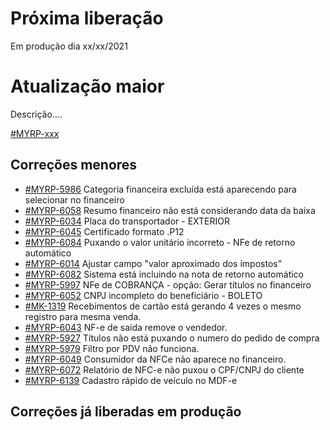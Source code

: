 # Próxima liberação
Em produção dia xx/xx/2021

# Atualização maior
Descrição....

[#MYRP-xxx](https://devmyrp.atlassian.net/browse/MYRP-xxxx)

## Correções menores
* [#MYRP-5986](https://devmyrp.atlassian.net/browse/MYRP-5986) Categoria financeira excluída está aparecendo para selecionar no financeiro
* [#MYRP-6058](https://devmyrp.atlassian.net/browse/MYRP-6058) Resumo financeiro não está considerando data da baixa
* [#MYRP-6034](https://devmyrp.atlassian.net/browse/MYRP-6034) Placa do transportador - EXTERIOR
* [#MYRP-6045](https://devmyrp.atlassian.net/browse/MYRP-6045) Certificado formato .P12
* [#MYRP-6084](https://devmyrp.atlassian.net/browse/MYRP-6084) Puxando o valor unitário incorreto - NFe de retorno automático
* [#MYRP-6014](https://devmyrp.atlassian.net/browse/MYRP-6014) Ajustar campo "valor aproximado dos impostos"
* [#MYRP-6082](https://devmyrp.atlassian.net/browse/MYRP-6082) Sistema está incluindo <pMVAST> na nota de retorno automático
* [#MYRP-5997](https://devmyrp.atlassian.net/browse/MYRP-5997) NFe de COBRANÇA - opção: Gerar títulos no financeiro
* [#MYRP-6052](https://devmyrp.atlassian.net/browse/MYRP-6052) CNPJ incompleto do beneficiário - BOLETO
* [#MK-1319](https://devmyrp.atlassian.net/browse/MK-1319) Recebimentos de cartão está gerando 4 vezes o mesmo registro para mesma venda.
* [#MYRP-6043](https://devmyrp.atlassian.net/browse/MYRP-6043) NF-e de saída remove o vendedor.
* [#MYRP-5927](https://devmyrp.atlassian.net/browse/MYRP-5927) Títulos não está puxando o numero do pedido de compra
* [#MYRP-5979](https://devmyrp.atlassian.net/browse/MYRP-5979) Filtro por PDV não funciona. 
* [#MYRP-6049](https://devmyrp.atlassian.net/browse/MYRP-6049) Consumidor da NFCe não aparece no financeiro.
* [#MYRP-6072](https://devmyrp.atlassian.net/browse/MYRP-6072) Relatório de NFC-e não puxou o CPF/CNPJ do cliente
* [#MYRP-6139](https://devmyrp.atlassian.net/browse/MYRP-6139) Cadastro rápido de veículo no MDF-e

## Correções já liberadas em produção
